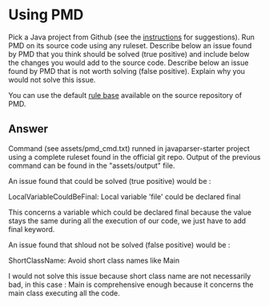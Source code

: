 # Using PMD

Pick a Java project from Github (see the [instructions](../sujet.md) for suggestions). Run PMD on its source code using any ruleset. Describe below an issue found by PMD that you think should be solved (true positive) and include below the changes you would add to the source code. Describe below an issue found by PMD that is not worth solving (false positive). Explain why you would not solve this issue.

You can use the default [rule base](https://github.com/pmd/pmd/blob/master/pmd-java/src/main/resources/rulesets/java/quickstart.xml) available on the source repository of PMD.

## Answer

Command (see assets/pmd_cmd.txt) runned in javaparser-starter project using a complete ruleset found in the official git repo.
Output of the previous command can be found in the "assets/output" file.

An issue found that could be solved (true positive) would be :

LocalVariableCouldBeFinal:	Local variable 'file' could be declared final

This concerns a variable which could be declared final because the value stays the same during all the execution of our code, we just have to add final keyword.

An issue found that shloud not be solved (false positive) would be :

ShortClassName:	Avoid short class names like Main

I would not solve this issue because short class name are not necessarily bad, in this case : Main is comprehensive enough
because it concerns the main class executing all the code.